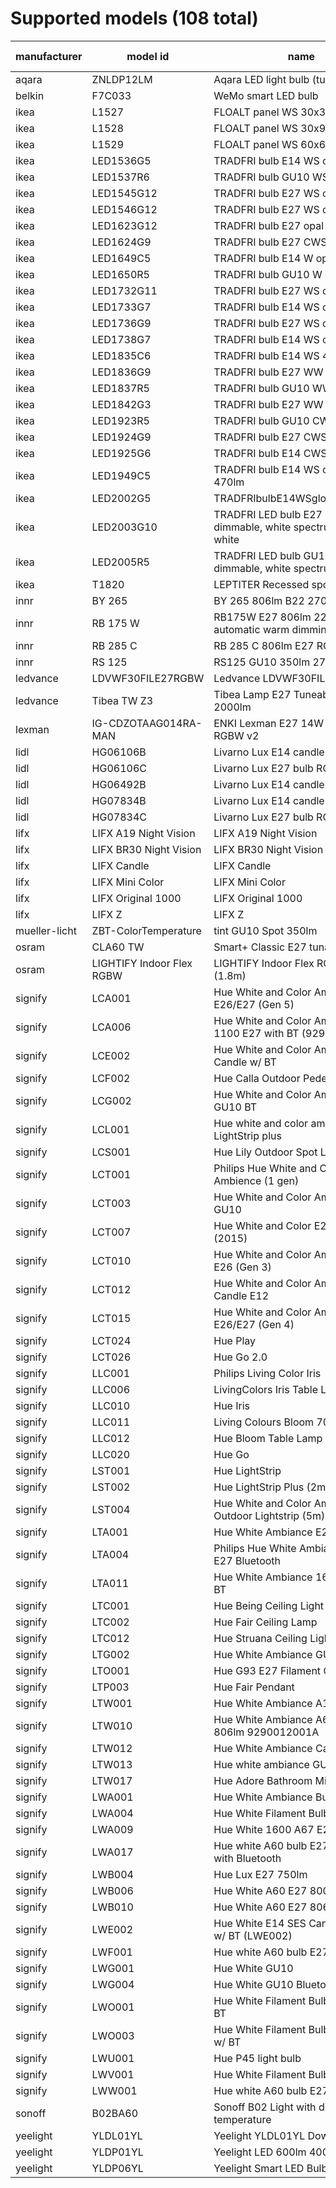 # Supported models (108 total)
|manufacturer |        model id         |                                name                                 |calculation modes|      color modes       |
|-------------|-------------------------|---------------------------------------------------------------------|-----------------|------------------------|
|aqara        |ZNLDP12LM                |Aqara LED light bulb (tunable white)                                 |lut              |color_temp              |
|belkin       |F7C033                   |WeMo smart LED bulb                                                  |lut              |brightness              |
|ikea         |L1527                    |FLOALT panel WS 30x30                                                |lut              |color_temp              |
|ikea         |L1528                    |FLOALT panel WS 30x90                                                |lut              |color_temp              |
|ikea         |L1529                    |FLOALT panel WS 60x60                                                |lut              |color_temp              |
|ikea         |LED1536G5                |TRADFRI bulb E14 WS opal 400lm                                       |lut              |color_temp              |
|ikea         |LED1537R6                |TRADFRI bulb GU10 WS 400lm                                           |lut              |color_temp              |
|ikea         |LED1545G12               |TRADFRI bulb E27 WS opal 980lm                                       |lut              |color_temp              |
|ikea         |LED1546G12               |TRADFRI bulb E27 WS clear 950lm                                      |lut              |color_temp              |
|ikea         |LED1623G12               |TRADFRI bulb E27 opal 1000lm                                         |lut              |brightness              |
|ikea         |LED1624G9                |TRADFRI bulb E27 CWS opal 600lm                                      |lut              |hs,color_temp           |
|ikea         |LED1649C5                |TRADFRI bulb E14 W op/ch 400lm                                       |lut              |brightness              |
|ikea         |LED1650R5                |TRADFRI bulb GU10 W 400lm                                            |lut              |brightness              |
|ikea         |LED1732G11               |TRADFRI bulb E27 WS opal 1000lm                                      |lut              |color_temp              |
|ikea         |LED1733G7                |TRADFRI bulb E14 WS opal 600lm                                       |lut              |color_temp              |
|ikea         |LED1736G9                |TRADFRI bulb E27 WS clear 806lm                                      |lut              |color_temp              |
|ikea         |LED1738G7                |TRADFRI bulb E14 WS opal 600lm                                       |lut              |color_temp              |
|ikea         |LED1835C6                |TRADFRI bulb E14 WS 470lm                                            |lut              |color_temp              |
|ikea         |LED1836G9                |TRADFRI bulb E27 WW 806lm                                            |lut              |brightness              |
|ikea         |LED1837R5                |TRADFRI bulb GU10 WW 400lm                                           |lut              |brightness              |
|ikea         |LED1842G3                |TRADFRI bulb E27 WW clear 250lm                                      |lut              |brightness              |
|ikea         |LED1923R5                |TRADFRI bulb GU10 CWS 345lm                                          |lut              |hs,color_temp           |
|ikea         |LED1924G9                |TRADFRI bulb E27 CWS 806lm                                           |lut              |hs,color_temp           |
|ikea         |LED1925G6                |TRADFRI bulb E14 CWS 470lm                                           |lut              |hs,color_temp           |
|ikea         |LED1949C5                |TRADFRI bulb E14 WS candle opal 470lm                                |lut              |color_temp              |
|ikea         |LED2002G5                |TRADFRIbulbE14WSglobeopal470lm                                       |lut              |color_temp              |
|ikea         |LED2003G10               |TRADFRI LED bulb E27 1055 lumen, dimmable, white spectrum, opal white|lut              |color_temp              |
|ikea         |LED2005R5                |TRADFRI LED bulb GU10 345 lumen, dimmable, white spectrum            |lut              |color_temp              |
|ikea         |T1820                    |LEPTITER Recessed spot light                                         |lut              |color_temp              |
|innr         |BY 265                   |BY 265 806lm B22 2700k                                               |lut              |brightness              |
|innr         |RB 175 W                 |RB175W E27 806lm 2200K-2700K automatic warm dimming                  |lut              |brightness              |
|innr         |RB 285 C                 |RB 285 C 806lm E27 RGBW                                              |lut              |hs,color_temp           |
|innr         |RS 125                   |RS125 GU10 350lm 2700K                                               |lut              |brightness              |
|ledvance     |LDVWF30FILE27RGBW        |Ledvance LDVWF30FILE27RGBW                                           |lut              |hs,color_temp           |
|ledvance     |Tibea TW Z3              |Tibea Lamp E27 Tuneable White 2000lm                                 |lut              |color_temp              |
|lexman       |IG-CDZOTAAG014RA-MAN     |ENKI Lexman E27 14W to 100W LED RGBW v2                              |lut              |hs,color_temp           |
|lidl         |HG06106B                 |Livarno Lux E14 candle RGB                                           |lut              |brightness,hs,color_temp|
|lidl         |HG06106C                 |Livarno Lux E27 bulb RGB                                             |lut              |brightness,hs,color_temp|
|lidl         |HG06492B                 |Livarno Lux E14 candle CCT                                           |lut              |color_temp              |
|lidl         |HG07834B                 |Livarno Lux E14 candle RGB                                           |lut              |hs,color_temp           |
|lidl         |HG07834C                 |Livarno Lux E27 bulb RGB                                             |lut              |hs,color_temp           |
|lifx         |LIFX A19 Night Vision    |LIFX A19 Night Vision                                                |lut              |hs                      |
|lifx         |LIFX BR30 Night Vision   |LIFX BR30 Night Vision                                               |lut              |hs,color_temp           |
|lifx         |LIFX Candle              |LIFX Candle                                                          |lut              |hs,color_temp           |
|lifx         |LIFX Mini Color          |LIFX Mini Color                                                      |lut              |hs                      |
|lifx         |LIFX Original 1000       |LIFX Original 1000                                                   |lut              |hs,color_temp           |
|lifx         |LIFX Z                   |LIFX Z                                                               |lut              |hs,color_temp           |
|mueller-licht|ZBT-ColorTemperature     |tint GU10 Spot 350lm                                                 |lut              |color_temp              |
|osram        |CLA60 TW                 |Smart+ Classic E27 tunable white                                     |lut              |color_temp              |
|osram        |LIGHTIFY Indoor Flex RGBW|LIGHTIFY Indoor Flex RGBW 3P (1.8m)                                  |lut              |hs,color_temp           |
|signify      |LCA001                   |Hue White and Color Ambiance A19 E26/E27 (Gen 5)                     |lut              |hs,color_temp           |
|signify      |LCA006                   |Hue White and Color Ambiance 1100 E27 with BT (9290024688)           |lut              |hs,color_temp           |
|signify      |LCE002                   |Hue White and Color Ambiance E14 Candle w/ BT                        |lut              |hs,color_temp           |
|signify      |LCF002                   |Hue Calla Outdoor Pedestal                                           |lut              |hs,color_temp           |
|signify      |LCG002                   |Hue White and Color Ambiance GU10 BT                                 |lut              |hs,color_temp           |
|signify      |LCL001                   |Hue white and color ambiance LightStrip plus                         |lut              |hs,color_temp           |
|signify      |LCS001                   |Hue Lily Outdoor Spot Light RGBCCT                                   |lut              |hs,color_temp           |
|signify      |LCT001                   |Philips Hue White and Color Ambience (1 gen)                         |lut              |hs,color_temp           |
|signify      |LCT003                   |Hue White and Color Ambiance Spot GU10                               |lut              |hs,color_temp           |
|signify      |LCT007                   |Hue White and Color E27 Gen2 (2015)                                  |lut              |hs,color_temp           |
|signify      |LCT010                   |Hue White and Color Ambiance A19 E26 (Gen 3)                         |lut              |hs,color_temp           |
|signify      |LCT012                   |Hue White and Color Ambiance Candle E12                              |lut              |hs,color_temp           |
|signify      |LCT015                   |Hue White and Color Ambiance A19 E26/E27 (Gen 4)                     |lut              |hs,color_temp           |
|signify      |LCT024                   |Hue Play                                                             |lut              |hs,color_temp           |
|signify      |LCT026                   |Hue Go 2.0                                                           |lut              |hs,color_temp           |
|signify      |LLC001                   |Philips Living Color Iris                                            |lut              |hs                      |
|signify      |LLC006                   |LivingColors Iris Table Lamp Gen3                                    |lut              |brightness,hs           |
|signify      |LLC010                   |Hue Iris                                                             |lut              |hs                      |
|signify      |LLC011                   |Living Colours Bloom 7099760PH                                       |lut              |hs                      |
|signify      |LLC012                   |Hue Bloom Table Lamp                                                 |lut              |hs                      |
|signify      |LLC020                   |Hue Go                                                               |lut              |hs,color_temp           |
|signify      |LST001                   |Hue LightStrip                                                       |lut              |hs                      |
|signify      |LST002                   |Hue LightStrip Plus (2m)                                             |lut              |hs,color_temp           |
|signify      |LST004                   |Hue White and Color Ambiance LED Outdoor Lightstrip (5m)             |lut              |hs,color_temp           |
|signify      |LTA001                   |Hue White Ambiance E27                                               |lut              |color_temp              |
|signify      |LTA004                   |Philips Hue White Ambiance 800 E27 Bluetooth                         |lut              |color_temp              |
|signify      |LTA011                   |Hue White Ambiance 1600 E27 w/ BT                                    |lut              |color_temp              |
|signify      |LTC001                   |Hue Being Ceiling Light                                              |lut              |color_temp              |
|signify      |LTC002                   |Hue Fair Ceiling Lamp                                                |lut              |color_temp              |
|signify      |LTC012                   |Hue Struana Ceiling Light                                            |lut              |color_temp              |
|signify      |LTG002                   |Hue White Ambiance GU10 w/ BT                                        |lut              |color_temp              |
|signify      |LTO001                   |Hue G93 E27 Filament Globe Bulb                                      |lut              |color_temp              |
|signify      |LTP003                   |Hue Fair Pendant                                                     |lut              |color_temp              |
|signify      |LTW001                   |Hue White Ambiance A19                                               |lut              |color_temp              |
|signify      |LTW010                   |Hue White Ambiance A60 E27 806lm 9290012001A                         |lut              |color_temp              |
|signify      |LTW012                   | Hue White Ambiance Candle E14                                       |lut              |color_temp              |
|signify      |LTW013                   |Hue white ambiance GU10                                              |lut              |color_temp              |
|signify      |LTW017                   |Hue Adore Bathroom Mirror Light                                      |lut              |color_temp              |
|signify      |LWA001                   |Hue White Ambiance Bulb A60 E27                                      |lut              |brightness              |
|signify      |LWA004                   |Hue White Filament Bulb A60 E27                                      |lut              |brightness              |
|signify      |LWA009                   |Hue White 1600 A67 E27 1600lm                                        |lut              |brightness              |
|signify      |LWA017                   |Hue white A60 bulb E27 1050lm with Bluetooth                         |lut              |brightness              |
|signify      |LWB004                   |Hue Lux E27 750lm                                                    |lut              |brightness              |
|signify      |LWB006                   |Hue White A60 E27 800lm                                              |lut              |brightness              |
|signify      |LWB010                   |Hue White A60 E27 806lm                                              |lut              |brightness              |
|signify      |LWE002                   |Hue White E14 SES Candle 470lm w/ BT (LWE002)                        |lut              |brightness              |
|signify      |LWF001                   |Hue white A60 bulb E27                                               |lut              |brightness              |
|signify      |LWG001                   |Hue White GU10                                                       |lut              |brightness              |
|signify      |LWG004                   |Hue White GU10 Bluetooth                                             |lut              |brightness              |
|signify      |LWO001                   |Hue White Filament Bulb G93 E27 w/ BT                                |lut              |brightness              |
|signify      |LWO003                   |Hue White Filament Bulb G125 E27 w/ BT                               |lut              |brightness              |
|signify      |LWU001                   |Hue P45 light bulb                                                   |lut              |brightness              |
|signify      |LWV001                   |Hue White Filament Bulb ST64 E27                                     |lut              |brightness              |
|signify      |LWW001                   |Hue white A60 bulb E27                                               |lut              |brightness              |
|sonoff       |B02BA60                  |Sonoff B02 Light with dimmer and temperature                         |lut              |color_temp              |
|yeelight     |YLDL01YL                 |Yeelight YLDL01YL Downlight                                          |lut              |hs,color_temp           |
|yeelight     |YLDP01YL                 |Yeelight LED 600lm 4000K 8W WiFi                                     |lut              |brightness              |
|yeelight     |YLDP06YL                 |Yeelight Smart LED Bulb II Color                                     |lut              |hs,color_temp           |
